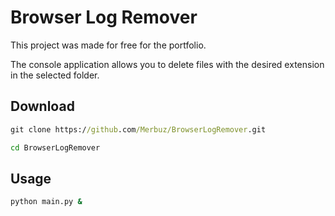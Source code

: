 # Browser Log Remover

This project was made for free for the portfolio.

The console application allows you to delete files with the desired extension in the selected folder.

## Download
```cmd
git clone https://github.com/Merbuz/BrowserLogRemover.git
```
```cmd
cd BrowserLogRemover
```

## Usage
```cmd
python main.py &
```
